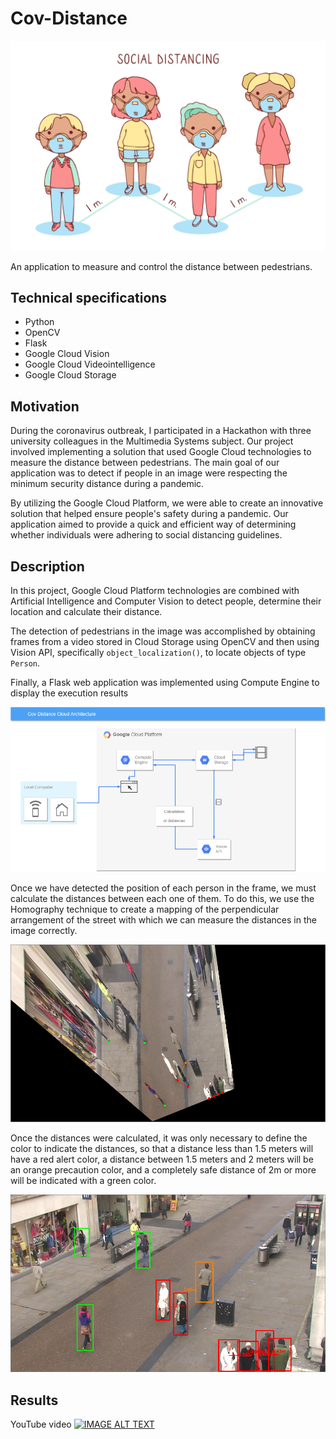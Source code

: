 # Cov-Distance

[![An old rock in the desert](assets/cover.jpg "Social distancing image from Freepik")](https://www.freepik.es/vector-gratis/medida-proteccion-distanciamiento-social_7534262.htm#page=4&query=social%20distancing&position=27&from_view=search&track=ais)

An application to measure and control the distance between pedestrians.

## Technical specifications
- Python
- OpenCV
- Flask
- Google Cloud Vision  
- Google Cloud Videointelligence
- Google Cloud Storage


## Motivation

During the coronavirus outbreak, I participated in a Hackathon with three university colleagues in the Multimedia Systems subject. Our project involved implementing a solution that used Google Cloud technologies to measure the distance between pedestrians. The main goal of our application was to detect if people in an image were respecting the minimum security distance during a pandemic.

By utilizing the Google Cloud Platform, we were able to create an innovative solution that helped ensure people's safety during a pandemic. Our application aimed to provide a quick and efficient way of determining whether individuals were adhering to social distancing guidelines. 

## Description

In this project, Google Cloud Platform technologies are combined with Artificial Intelligence and Computer Vision to detect people, determine their location and calculate their distance.

The detection of pedestrians in the image was accomplished by obtaining frames from a video stored in Cloud Storage using OpenCV and then using Vision API, specifically `object_localization()`, to locate objects of type `Person`.

Finally, a Flask web application was implemented using Compute Engine to display the execution results

![alt text](https://raw.githubusercontent.com/XCoret/cov-distance/master/cov_archictecture.png)

Once we have detected the position of each person in the frame, we must calculate the distances between each one of them. To do this, we use the Homography technique to create a mapping of the perpendicular arrangement of the street with which we can measure the distances in the image correctly.

![alt text](https://raw.githubusercontent.com/XCoret/cov-distance/master/homografia.png)

Once the distances were calculated, it was only necessary to define the color to indicate the distances, so that a distance less than 1.5 meters will have a red alert color, a distance between 1.5 meters and 2 meters will be an orange precaution color, and a completely safe distance of 2m or more will be indicated with a green color.

![alt text](https://raw.githubusercontent.com/XCoret/cov-distance/master/output.png)

## Results

YouTube video
[![IMAGE ALT TEXT](https://i.ytimg.com/vi_webp/kq2AIcvd-cQ/maxresdefault.webp)](http://www.youtube.com/watch?v=kq2AIcvd-cQ "Video Title")
